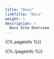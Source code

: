 ```yaml
---
title: "Docs"
linkTitle: "Docs"
weight: 1
description: >
  Docs Site Overview
---
```


{{% pageinfo %}}

{{% /pageinfo %}}
